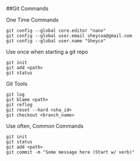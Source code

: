 ##Git Commands

One Time Commands

```shell
git config --global core.editor "nano"
git config --global user.email sheycoa@gmail.com
git config --global user.name "Sheyco"
```
Use once when starting a git repo

```shell
git init
git add <path>
git status
```
Git Tools

```shell
git log
git blame <path>
git reflog
git reset --hard <sha_id>
git checkout <branch_name>
```

Use often, Common Commands

```shell
git init
git status
git add <path>
git commit -m "Some message here (Start w/ verb)"
```
